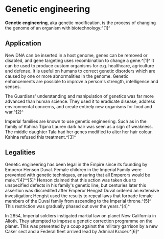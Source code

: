 # Genetic engineering
**Genetic engineering**, aka genetic modification, is the process of changing the genome of an organism with biotechnology.^[1]^

## Application

New DNA can be inserted in a host genome, genes can be removed or disabled, and gene targeting uses recombination to change a gene.^[1]^ It can be used to produce custom organisms for e.g. healthcare, agriculture and defense. It is useful on humans to correct genetic disorders which are caused by one or more abnormalities in the genome. Genetic enhancements are possible to improve a person's strength, intelligence and senses.

The Guardians' understanding and manipulation of genetics was far more advanced than human science. They used it to eradicate disease, address environmental concerns, and create entirely new organisms for food and war.^[2]^

Imperial families are known to use genetic engineering. Such as in the family of Kahina Tijana Lauren dark hair was seen as a sign of weakness. The middle daughter Tala had her genes modified to alter her hair colour. Kahina refused this treatment.^[3]^

## Legalities

Genetic engineering has been legal in the Empire since its founding by Emperor Henson Duval. Female children in the Imperial Family were prevented with genetic techniques, ensuring that all Emperors would be male.^[4]^^[5]^ Henson claimed that this action was taken due to unspecified defects in his family's genetic line, but centuries later this assertion was discredited after Emperor Hengist Duval ordered an extensive investigation; Hengist used the results to repeal laws that forbade female members of the Duval family from ascending to the Imperial throne.^[5]^ This restriction was gradually phased out over the years.^[4]^

In 2854, Imperial soldiers instigated martial law on planet New California in Alioth. They attempted to impose a genetic correction programme on the planet. This was prevented by a coup against the military garrison by a new Caker sect and a Federal fleet arrived lead by Admiral Kracer.^[6]^